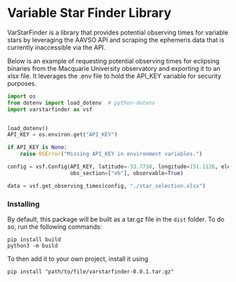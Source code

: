 # Variable Star Finder Library

VarStarFinder is a library that provides potential observing times for variable stars by leveraging the AAVSO API and
scraping the ephemeris data that is currently inaccessible via the API.

Below is an example of requesting potential observing times for eclipsing binaries from the Macquarie University
observatory and exporting it to an xlsx file. It leverages the .env file to hold the API_KEY variable for security purposes. 

```python
import os
from dotenv import load_dotenv  # python-dotenv
import varstarfinder as vsf


load_dotenv()
API_KEY = os.environ.get("API_KEY")

if API_KEY is None:
    raise OSError("Missing API_KEY in environment variables.")

config = vsf.Config(API_KEY, latitude=-33.7738, longitude=151.1126, elevation=61, ut_offset=10,
                    obs_section=["eb"], observable=True)

data = vsf.get_observing_times(config, "./star_selection.xlsx")

```

### Installing
By default, this package will be built as a tar.gz file in the `dist` folder. To do so, run the following commands:
```
pip install build
python3 -m build
```

To then add it to your own project, install it using
```
pip install "path/to/file/varstarfinder-0.0.1.tar.gz"
```
